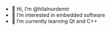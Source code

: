 - 👋 Hi, I’m @hilalnurdemir
- 👀 I’m interested in embedded software 
- 🌱 I’m currently learning Qt and C++

<!---
hilalnurdemir/hilalnurdemir is a ✨ special ✨ repository because its `README.md` (this file) appears on your GitHub profile.
You can click the Preview link to take a look at your changes.
--->
